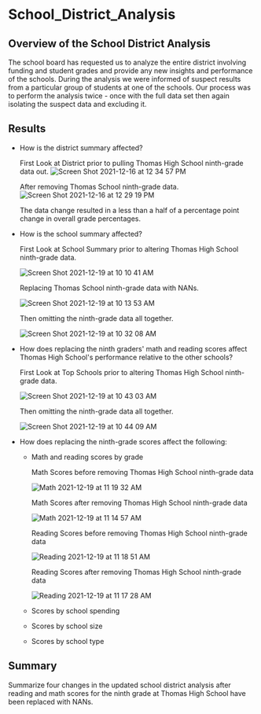 # School_District_Analysis

## Overview of the School District Analysis

The school board has requested us to analyze the entire district involving funding and student grades and provide any new insights and performance of the schools. During the analysis we were informed of suspect results from a particular group of students at one of the schools. Our process was to perform the analysis twice - once with the full data set then again isolating the suspect data and excluding it.

## Results

* How is the district summary affected?

  First Look at District prior to pulling Thomas High School ninth-grade data out.
  ![Screen Shot 2021-12-16 at 12 34 57 PM](https://user-images.githubusercontent.com/93485455/146681606-8a95182d-fb11-44f6-9458-2016a035bc0b.png)

  After removing Thomas School ninth-grade data.
  ![Screen Shot 2021-12-16 at 12 29 19 PM](https://user-images.githubusercontent.com/93485455/146681685-8eb08bcb-8ea6-4a29-8957-459c68cbe22e.png)

  The data change resulted in a less than a half of a percentage point change in overall grade percentages.



* How is the school summary affected?

  First Look at School Summary prior to altering Thomas High School ninth-grade data.

  ![Screen Shot 2021-12-19 at 10 10 41 AM](https://user-images.githubusercontent.com/93485455/146682885-d00b1ce6-1387-413f-a266-5b69fe91a07f.png)


  Replacing Thomas School ninth-grade data with NANs.

  ![Screen Shot 2021-12-19 at 10 13 53 AM](https://user-images.githubusercontent.com/93485455/146682897-10461e08-5a65-4aaf-a0fd-105981b35eb0.png)


  Then omitting the ninth-grade data all together.

  ![Screen Shot 2021-12-19 at 10 32 08 AM](https://user-images.githubusercontent.com/93485455/146682905-850ba295-491f-4158-8096-a6604a2f9a32.png)




* How does replacing the ninth graders' math and reading scores affect Thomas High School's performance relative to the other schools?

  First Look at Top Schools prior to altering Thomas High School ninth-grade data.
  
  ![Screen Shot 2021-12-19 at 10 43 03 AM](https://user-images.githubusercontent.com/93485455/146683168-00f64af5-9322-46de-a0eb-f715e4ac42f4.png)

  Then omitting the ninth-grade data all together.

  ![Screen Shot 2021-12-19 at 10 44 09 AM](https://user-images.githubusercontent.com/93485455/146683208-8ced1e56-99e9-4b63-b49b-f0579cda4222.png)



* How does replacing the ninth-grade scores affect the following:

  * Math and reading scores by grade
  
    Math Scores before removing Thomas High School ninth-grade data
    
    ![Math 2021-12-19 at 11 19 32 AM](https://user-images.githubusercontent.com/93485455/146684359-03898e74-98a1-4cb1-88a2-b61355650026.png)

    Math Scores after removing Thomas High School ninth-grade data
  
    ![Math 2021-12-19 at 11 14 57 AM](https://user-images.githubusercontent.com/93485455/146684402-3930bead-be11-4ca1-8937-fe80b49829eb.png)

    Reading Scores before removing Thomas High School ninth-grade data
  
    ![Reading 2021-12-19 at 11 18 51 AM](https://user-images.githubusercontent.com/93485455/146684371-c2167fec-8853-4f08-a2f6-d5213c7fb0c0.png)

    Reading Scores after removing Thomas High School ninth-grade data
    
    ![Reading 2021-12-19 at 11 17 28 AM](https://user-images.githubusercontent.com/93485455/146684417-d01bfc85-a06b-47a2-8ace-210db29fd98b.png)

  
  * Scores by school spending
  
  
  * Scores by school size
  
  
  * Scores by school type

## Summary

Summarize four changes in the updated school district analysis after reading and math scores for the ninth grade at Thomas High School have been replaced with NANs.
